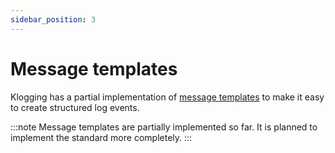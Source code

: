 ```yaml
---
sidebar_position: 3
---
```


# Message templates

Klogging has a partial implementation of [message templates](https://messagetemplates.org/) to make it easy
to create structured log events.

:::note
Message templates are partially implemented so far. It is planned to implement the standard
more completely.
:::
